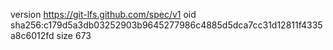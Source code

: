 version https://git-lfs.github.com/spec/v1
oid sha256:c179d5a3db03252903b9645277986c4885d5dca7cc31d12811f4335a8c6012fd
size 673
